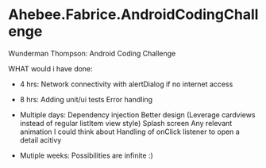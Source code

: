 # Ahebee.Fabrice.AndroidCodingChallenge
Wunderman Thompson: Android Coding Challenge


WHAT would i have done:

- 4 hrs:
Network connectivity with alertDialog if no internet access

- 8 hrs:
Adding unit/ui tests
Error handling

- Multiple days:
Dependency injection
Better design (Leverage cardviews instead of regular listItem view style)
Splash screen
Any relevant animation I could think about
Handling of onClick listener to open a detail acitivy

- Mutiple weeks:
Possibilities are infinite :)
